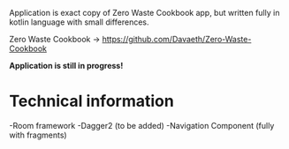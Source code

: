 Application is exact copy of Zero Waste Cookbook app, but written fully in kotlin language with small differences.

Zero Waste Cookbook -> https://github.com/Davaeth/Zero-Waste-Cookbook

<b>Application is still in progress!</b>

# Technical information

-Room framework
-Dagger2 (to be added)
-Navigation Component (fully with fragments)
